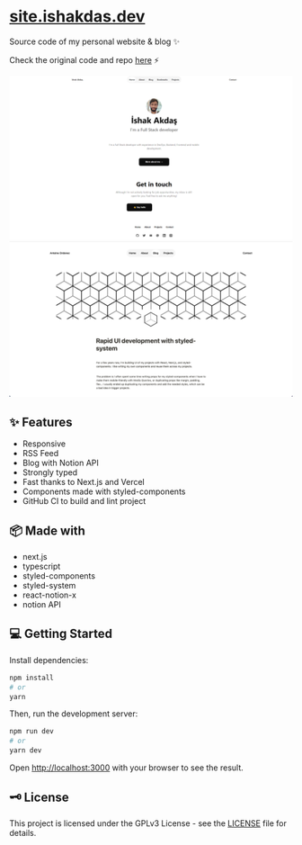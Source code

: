# [site.ishakdas.dev](https://site.ishakdas.dev/)

Source code of my personal website & blog ✨

Check the original code and repo [here](https://github.com/shellbear/shellbear.me) ⚡️

[![home](.github/img/home_page.png)](https://shellbear.me/)
[![blog](.github/img/blog.png)](https://shellbear.me/)

## ✨ Features

- Responsive
- RSS Feed
- Blog with Notion API
- Strongly typed
- Fast thanks to Next.js and Vercel
- Components made with styled-components
- GitHub CI to build and lint project

## 📦 Made with

- next.js
- typescript
- styled-components
- styled-system
- react-notion-x
- notion API

## 💻 Getting Started

Install dependencies:

```bash
npm install
# or
yarn
```

Then, run the development server:

```bash
npm run dev
# or
yarn dev
```

Open [http://localhost:3000](http://localhost:3000) with your browser to see the result.

## 🗝 License

This project is licensed under the GPLv3 License - see the [LICENSE](LICENSE) file for details.
